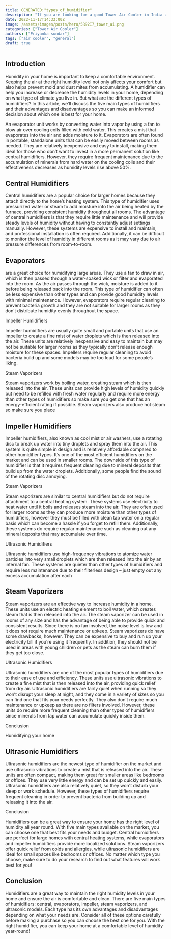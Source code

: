 ```yaml
---
title: GENERATED:"types_of_humidifier"
description: "If you are looking for a good Tower Air Cooler in India and are confused with multiple options, this article is for you. We look at some of the best air coolers giving bang for the buck and have created a list of all the reliable Tower Air Coolers that you can purchase today."
date: 2022-11-17T14:33:00Z
image: /assets/images/posts/hero/5R92I7_tower_ai.png
categories: ["Tower Air Cooler"]
authors: ["Priyanka sundar"]
tags: ["air cooler", "general"]
draft: true
---
```


## Introduction




Humidity in your home is important to keep a comfortable environment. Keeping the air at the right humidity level not only affects your comfort but also helps prevent mold and dust mites from accumulating. A humidifier can help you increase or decrease the humidity levels in your home, depending on what type of climate you live in. But what are the different types of humidifiers? In this article, we’ll discuss the five main types of humidifiers and their advantages and disadvantages so you can make an informed decision about which one is best for your home. 

An evaporator unit works by converting water into vapor by using a fan to blow air over cooling coils filled with cold water. This creates a mist that evaporates into the air and adds moisture to it. Evaporators are often found in portable, standalone units that can be easily moved between rooms as needed. They are relatively inexpensive and easy to install, making them ideal for those who don’t want to invest in a more permanent solution like central humidifiers. However, they require frequent maintenance due to the accumulation of minerals from hard water on the cooling coils and their effectiveness decreases as humidity levels rise above 50%.


## Central Humidifiers




Central humidifiers are a popular choice for larger homes because they attach directly to the home’s heating system. This type of humidifier uses pressurized water or steam to add moisture into the air being heated by the furnace, providing consistent humidity throughout all rooms. The advantage of central humidifiers is that they require little maintenance and will provide steady levels of humidity without having to constantly adjust settings manually. However, these systems are expensive to install and maintain, and professional installation is often required. Additionally, it can be difficult to monitor the level of humidity in different rooms as it may vary due to air pressure differences from room-to-room. 


## Evaporators


 are a great choice for humidifying large areas. They use a fan to draw in air, which is then passed through a water-soaked wick or filter and evaporated into the room. As the air passes through the wick, moisture is added to it before being released back into the room. This type of humidifier can often be less expensive than other types and can provide good humidity levels with minimal maintenance. However, evaporators require regular cleaning to prevent bacteria growth and they are not suitable for larger rooms as they don’t distribute humidity evenly throughout the space. 

Impeller Humidifiers

Impeller humidifiers are usually quite small and portable units that use an impeller to create a fine mist of water droplets which is then released into the air. These units are relatively inexpensive and easy to maintain but may not be suitable for larger rooms as they typically don't release enough moisture for these spaces. Impellers require regular cleaning to avoid bacteria build up and some models may be too loud for some people’s liking. 

Steam Vaporizers

Steam vaporizers work by boiling water, creating steam which is then released into the air. These units can provide high levels of humidity quickly but need to be refilled with fresh water regularly and require more energy than other types of humidifiers so make sure you get one that has an energy-efficient rating if possible. Steam vaporizers also produce hot steam so make sure you place


## Impeller Humidifiers




Impeller humidifiers, also known as cool mist or air washers, use a rotating disc to break up water into tiny droplets and spray them into the air. This system is quite simple in design and is relatively affordable compared to other humidifier types. It’s one of the most efficient humidifiers on the market and can be used in smaller rooms. The downside of this type of humidifier is that it requires frequent cleaning due to mineral deposits that build up from the water droplets. Additionally, some people find the sound of the rotating disc annoying. 

Steam Vaporizers

Steam vaporizers are similar to central humidifiers but do not require attachment to a central heating system. These systems use electricity to heat water until it boils and releases steam into the air. They are often used for larger rooms as they can produce more moisture than other types of humidifiers, however they must be filled with clean tap water on a regular basis which can become a hassle if you forget to refill them. Additionally, these systems do require regular maintenance such as cleaning out any mineral deposits that may accumulate over time. 

Ultrasonic Humidifiers

Ultrasonic humidifiers use high-frequency vibrations to atomize water particles into very small droplets which are then released into the air by an internal fan. These systems are quieter than other types of humidifiers and require less maintenance due to their filterless design – just empty out any excess accumulation after each


## Steam Vaporizers




Steam vaporizers are an effective way to increase humidity in a home. These units use an electric heating element to boil water, which creates steam that is then released into the air. The steam vaporizer can be used in rooms of any size and has the advantage of being able to provide quick and consistent results. Since there is no fan involved, the noise level is low and it does not require much maintenance or upkeep. Steam vaporizers do have some drawbacks, however. They can be expensive to buy and run up your electricity bill if you’re using it frequently. In addition, they should not be used in areas with young children or pets as the steam can burn them if they get too close. 

Ultrasonic Humidifiers

Ultrasonic humidifiers are one of the most popular types of humidifiers due to their ease of use and efficiency. These units use ultrasonic vibrations to create a fine mist that is then released into the air, providing quick relief from dry air. Ultrasonic humidifiers are fairly quiet when running so they won’t disrupt your sleep at night, and they come in a variety of sizes so you can find one that fits your needs perfectly. They also don’t require much maintenance or upkeep as there are no filters involved. However, these units do require more frequent cleaning than other types of humidifiers since minerals from tap water can accumulate quickly inside them. 

Conclusion

Humidifying your home


## Ultrasonic Humidifiers




Ultrasonic humidifiers are the newest type of humidifier on the market and use ultrasonic vibrations to create a mist that is released into the air. These units are often compact, making them great for smaller areas like bedrooms or offices. They use very little energy and can be set up quickly and easily. Ultrasonic humidifiers are also relatively quiet, so they won't disturb your sleep or work schedule. However, these types of humidifiers require frequent cleaning in order to prevent bacteria from building up and releasing it into the air. 

Conclusion

Humidifiers can be a great way to ensure your home has the right level of humidity all year round. With five main types available on the market, you can choose one that best fits your needs and budget. Central humidifiers are perfect for large homes with central heating systems, while evaporators and impeller humidifiers provide more localized solutions. Steam vaporizers offer quick relief from colds and allergies, while ultrasonic humidifiers are ideal for small spaces like bedrooms or offices. No matter which type you choose, make sure to do your research to find out what features will work best for you!


## Conclusion




Humidifiers are a great way to maintain the right humidity levels in your home and ensure the air is comfortable and clean. There are five main types of humidifiers: central, evaporators, impeller, steam vaporizers, and ultrasonic models. Each type has its own advantages and disadvantages depending on what your needs are. Consider all of these options carefully before making a purchase so you can choose the best one for you. With the right humidifier, you can keep your home at a comfortable level of humidity year-round!


